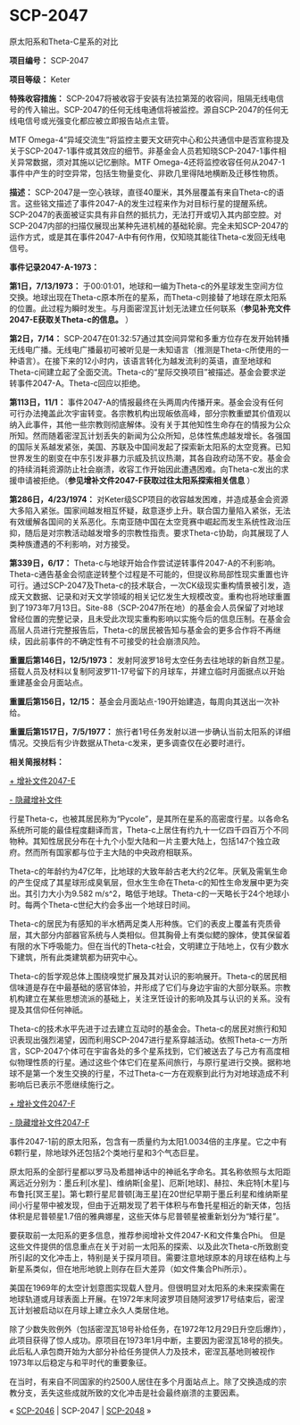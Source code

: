 # SCP-2047
                        




原太阳系和Theta-C星系的对比



**项目编号：** SCP-2047

**项目等级：** Keter

**特殊收容措施：** SCP-2047将被收容于安装有法拉第笼的收容间，阻隔无线电信号的传入输出。SCP-2047的任何无线电通信将被监控。源自SCP-2047的任何无线电信号或光强变化都应被立即报告站点主管。

MTF Omega-4“异域交流生”将监控主要天文研究中心和公共通信中是否宣称提及关于SCP-2047-1事件或其效应的细节。非基金会人员若知晓SCP-2047-1事件相关异常数据，须对其施以记忆删除。MTF Omega-4还将监控收容任何从2047-1事件中产生的时空异常，包括生物量变化、非欧几里得陆地横断及迁移性物质。

**描述：** SCP-2047是一空心铁球，直径40厘米，其外层覆盖有来自Theta-c的语言。这些铭文描述了事件2047-A的发生过程来作为对目标行星的提醒系统。SCP-2047的表面被证实具有非自然的抵抗力，无法打开或切入其内部空腔。对SCP-2047内部的扫描仅展现出某种先进机械的基础轮廓。完全未知SCP-2047的运作方式，或是其在事件2047-A中有何作用，仅知晓其能往Theta-c发回无线电信号。

**事件记录2047-A-1973：** 

**第1日，7/13/1973：** 于00:01:01，地球和一编为Theta-c的外星球发生空间方位交换。地球出现在Theta-c原本所在的星系，而Theta-c则接替了地球在原太阳系的位置。此过程为瞬时发生。与月面密涅瓦计划无法建立任何联系（**参见补充文件2047-E获取关Theta-c的信息。** ）

**第2日，7/14：** SCP-2047在01:32:57通过其空间异常和多重方位存在发开始转播无线电广播。无线电广播最初可被听见是一未知语言（推测是Theta-c所使用的一种语言）。在接下来的12小时内，该语言转化为越发流利的英语，直至地球和Theta-c间建立起了全面交流。Theta-c的“星际交换项目”被描述。基金会要求逆转事件2047-A。Theta-c回应以拒绝。

**第113日，11/1：** 事件2047-A的情报最终在头两周内传播开来。基金会没有任何可行办法掩盖此次宇宙转变。各宗教机构出现皈依高峰，部分宗教重塑其价值观以纳入此事件，其他一些宗教则彻底解体。没有关于其他知性生命存在的情报为公众所知。然而随着密涅瓦计划丢失的新闻为公众所知，总体性焦虑越发增长。各强国的国际关系越发紧张，美国、苏联及中国间发起了探索新太阳系的太空竞赛。已知世界发生的剧变在中东引发非暴力示威及抗议热潮，其各自政府动荡不安。基金会的持续消耗资源防止社会崩溃，收容工作开始因此遭遇困难。向Theta-c发出的求援申请被拒绝。（**参见增补文件2047-F获取过往太阳系探索相关信息** ）

**第286日，4/23/1974：** 对Keter级SCP项目的收容越发困难，并造成基金会资源大多陷入紧张。国家间越发相互怀疑，敌意逐步上升。联合国力量陷入紧张，无法有效缓解各国间的关系恶化。东南亚随中国在太空竞赛中崛起而发生系统性政治压抑，随后是对宗教活动越发增多的宗教性指责。要求Theta-c协助，向其展现了人类种族遭遇的不利影响，对方接受。

**第339日，6/17：** Theta-c与地球开始合作尝试逆转事件2047-A的不利影响。Theta-c通告基金会彻底逆转整个过程是不可能的，但提议称局部性现实重置也许可行。通过SCP-2047及Theta-c的技术联合，一次CK级现实重构情景被引发，造成天文数据、记录和对天文学领域的相关记忆发生大规模改变。重构也将地球重置到了1973年7月13日。Site-88（SCP-2047所在地）的基金会人员保留了对地球曾经位置的完整记录，且未受此次现实重构影响以实施今后的信息压制。在基金会高层人员进行完整报告后，Theta-c的居民被告知与基金会的更多合作将不再继续，因此前事件的不确定性有不可接受的社会崩溃风险。

**重置后第146日，12/5/1973：** 发射阿波罗18号太空任务去往地球的新自然卫星。搭载人员及材料以复制阿波罗11-17号留下的月球车，并建立临时月面据点以开始重建基金会月面站点。

**重置后第156日，12/15：** 基金会月面站点-190开始建造，每周向其送出一次补给。

**重置后第1517日，7/5/1977：** 旅行者1号任务发射以进一步确认当前太阳系的详细情况。交换后有少许数据从Theta-c发来，更多调查仅在必要时进行。

**相关简报材料：** 


<a shape='rect' class='collapsible-block-link' href='javascript:;'>+&#160;&#22686;&#34917;&#25991;&#20214;2047-E</a>

<a shape='rect' class='collapsible-block-link' href='javascript:;'>-&#160;&#38544;&#34255;&#22686;&#34917;&#25991;&#20214;</a>

行星Theta-c，也被其居民称为“Pycole”，是其所在星系的高密度行星。以各命名系统所可能的最佳程度翻译而言，Theta-c上居住有约九十一亿四千四百万个不同物种。其知性居民分布在十九个小型大陆和一片主要大陆上，包括147个独立政府。然而所有国家都与位于主大陆的中央政府相联系。

Theta-c的年龄约为47亿年，比地球的大致年龄古老大约2亿年。厌氧及需氧生命的产生促成了其星球形成臭氧层，但水生生命在Theta-c的知性生命发展中更为突出。其引力大小为9.582 m/s^2，略低于地球。Theta-c的一天略长于24个地球小时。每两个Theta-c世纪大约会多出一个地球日时间。

Theta-c的居民为有感知的半水栖两足类人形种族。它们的表皮上覆盖有壳质骨层，其大部分内部器官系统与人类相似。但其胸骨上有类似鳃的腺体，使其保留着有限的水下呼吸能力。但在当代的Theta-c社会，文明建立于陆地上，仅有少数水下建筑，所有此类建筑都为研究中心。

Theta-c的哲学观总体上围绕嗅觉扩展及其对认识的影响展开。Theta-c的居民相信味道是存在中最基础的感官体验，并形成了它们与身边宇宙的大部分联系。宗教机构建立在某些思想流派的基础上，关注烹饪设计的影响及其与认识的关系。没有提及其信仰任何神祇。

Theta-c的技术水平先进于过去建立互动时的基金会。Theta-c的居民对旅行和知识表现出强烈渴望，因而利用SCP-2047进行星系穿越活动。依照Theta-c一方所言，SCP-2047个体可在宇宙各处的多个星系找到，它们被送去了与己方有高度相似物理性质的行星。通过这些个体它们在星系间旅行，与原行星进行交换。据称地球不是第一个发生交换的行星，不过Theta-c一方在观察到此行为对地球造成不利影响后已表示不愿继续施行之。





<a shape='rect' class='collapsible-block-link' href='javascript:;'>+&#160;&#22686;&#34917;&#25991;&#20214;2047-F</a>

<a shape='rect' class='collapsible-block-link' href='javascript:;'>-&#160;&#38544;&#34255;&#22686;&#34917;&#25991;&#20214;2047-F</a>

事件2047-1前的原太阳系，包含有一质量约为太阳1.0034倍的主序星。它之中有6颗行星，除地球外还包括2个类地行星和3个气态巨星。

原太阳系的全部行星都以罗马及希腊神话中的神祇名字命名。其名称依照与太阳距离远近分别为：墨丘利[水星]、维纳斯[金星]、厄斯[地球]、赫拉、朱庇特[木星]与布鲁托[冥王星]。第七颗行星尼普顿[海王星]在20世纪早期于墨丘利星和维纳斯星间小行星带中被发现，但由于近期发现了若干体积与布鲁托星相近的新天体，包括体积是尼普顿星1.7倍的雅典娜星，这些天体与尼普顿星被重新划分为“矮行星”。

要获取前一太阳系的更多信息，推荐参阅增补文件2047-K和文件集合Phi。 但是这些文件提供的信息重点在关于对前一太阳系的探索、以及此次Theta-c所致剧变所引起的文化冲击上，特别是关于探月项目。需要注意地球原本的月球在结构上与新星系类似，但在地形地貌上则存在巨大差异（如文件集合Phi所示）。

美国在1969年的太空计划意图实现载人登月。但很明显对太阳系的未来探索需在地球轨道或月球表面上开展。在1972年末阿波罗项目随阿波罗17号结束后，密涅瓦计划被启动以在月球上建立永久人类居住地。

除了少数失败例外（包括密涅瓦18号补给任务，在1972年12月29日升空后爆炸），此项目获得了惊人成功。原项目在1973年1月中断，主要因为密涅瓦18号的损失。此后私人承包商开始为大部分补给任务提供人力及技术，密涅瓦基地则被视作1973年以后稳定与和平时代的重要象征。

在当时，有来自不同国家的约2500人居住在多个月面站点上。除了交换造成的宗教分支，丢失这些成就所致的文化冲击是社会最终崩溃的主要因素。






« [SCP-2046](/scp-2046) | SCP-2047 | [SCP-2048](/scp-2048) »





                    